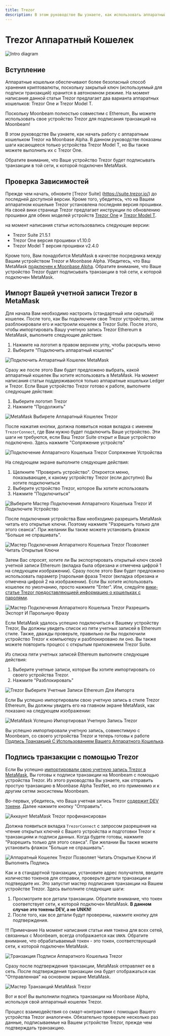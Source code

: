 ```yaml
---
title: Trezor
description: В этом руководстве Вы узнаете, как использовать аппаратный кошелек Trezor для подписи транзакций в Moonbeam, используя его функции совместимости с Ethereum.
---
```


# Trezor Аппаратный Кошелек

![Intro diagram](/images/trezor/trezor-banner.png)

## Вступление

Аппаратные кошельки обеспечивают более безопасный способ хранения криптовалюты, поскольку закрытый ключ (используемый для подписи транзакций) хранится в автономном режиме. На момент написания данной статьи Trezor предлагает два варианта аппаратных кошельков: Trezor One и Trezor Model T.

Поскольку Moonbeam полностью совместим с Ethereum, Вы можете использовать свое устройство Trezor для подписания транзакций на Moonbeam!

В этом руководстве Вы узнаете, как начать работу с аппаратным кошельком Trezor на Moonbase Alpha. В данном руководстве показаны шаги касающееся только устройства Trezor Model T, но Вы также можете выполнить их с Trezor One.

Обратите внимание, что Ваше устройство Trezor будет подписывать транзакции в той сети, к которой подключен MetaMask.

## Проверка Зависимостей

Прежде чем начать, обновите [Trezor Suite] (https://suite.trezor.io/) до последней доступной версии. Кроме того, убедитесь, что на Вашем аппаратном кошельке Trezor установлена последняя версия прошивки. На своей вики странице Trezor предлагает инструкции по обновлению прошивки для обеих моделей устройств [Trezor One](https://wiki.trezor.io/User_manual:Updating_the_Trezor_device_firmware__T1) и [Trezor Model T](https://wiki.trezor.io/User_manual:Updating_the_Trezor_device_firmware).

на момент написания статьи использовались следующие версии:

 - Trezor Suite 21.5.1
 - Trezor One версия прошивки v1.10.0
 - Trezor Model T версия прошивки v2.4.0

Кроме того, Вам понадобится MetaMask в качестве посредника между Вашим устройством Trezor и Moonbase Alpha. Убедитесь, что Ваш MetaMask [подключен к Moonbase Alpha](/integrations/wallets/metamask/). Обратите внимание, что Ваше устройство Trezor будет подписывать транзакции в той сети, к которой подключен MetaMask.

## Импорт Вашей учетной записи Trezor в MetaMask

Для начала Вам необходимо настроить (стандартный или скрытый) кошелек. После того, как Вы подключили свое Trezor устройство, затем разблокировали его и настроили кошелек в Trezor Suite. После этого, чтобы импортировать Вашу учетную запись Trezor Ethereum в MetaMask, выполните следующие действия:

 1. Нажмите на логотип в правом верхнем углу, чтобы раскрыть меню
 2. Выберите "Подключить аппаратный кошелек"

![Подключить Аппаратный Кошелек MetaMask](/images/ledger/ledger-images1.png)

Сразу же после этого Вам будет предложено выбрать, какой аппаратный кошелек Вы хотите использовать в MetaMask. На момент написания статьи поддерживаются только аппаратные кошельки Ledger и Trezor. Если Ваше устройство Trezor готово к работе, выполните следующие действия:

 1. Выберите логотип Trezor
 2. Нажмите "Продолжить"

![MetaMask Выбирете Аппаратный Кошелек Trezor](/images/trezor/trezor-images2.png)

После нажатия кнопки, должна появиться новая вкладка с именем `TrezorConnect`, где Вам нужно будет подключить Ваше устройство. Эти шаги не требуются, если Ваш Trezor Suite открыт и Ваше устройство подключено. Здесь нажмите "Сопряжение устройств"

![Подключение Аппаратного Кошелька Trezor Сопряжение Устройства](/images/trezor/trezor-images3.png)

На следующем экране выполните следующие действия:

 1. Щелкните "Проверить устройство". Откроется меню, показывающее, к какому устройству Trezor (если доступно) Вы хотите подключиться
 2. Выберите устройство Trezor, которое Вы хотите использовать
 3. Нажмите "Подключиться"

![Выберите Мастер Подключения Аппаратного Кошелька Trezor И Подключите Устройство](/images/trezor/trezor-images4.png)

После подключения устройства Вам необходимо разрешить MetaMask читать его открытые ключи. Поэтому нажмите "Разрешить только для этого сеанса". При желании Вы также можете установить флажок "Больше не спрашивать".

![Мастер Подключения Аппаратного Кошелька Trezor Позволяет Читать Открытые Ключи](/images/trezor/trezor-images5.png)

Затем Вас спросят, хотите ли Вы экспортировать открытый ключ своей учетной записи Ethereum (вкладка была обрезана и отмечена цифрой 1 на следующем изображении). Сразу после этого Вам будет предложено использовать параметр [парольная фраза Trezor (вкладка обрезана и отмечена цифрой 2 на изображении). Если Вы хотите использовать кошелек по умолчанию, просто нажмите "Enter". Или, следуйте [вики-статье Trezor предоставляющией информацию о кошельках с паролями](https://wiki.trezor.io/Passphrase).

![Мастер Подключения Аппаратного Кошелька Trezor Разрешить Экспорт И Парольную Фразу](/images/trezor/trezor-images6.png)

Если MetaMask удалось успешно подключиться к Вашему устройству Trezor, Вы должны увидеть список из пяти учетных записей в Ethereum стиле. Также, дважды проверьте, правильно ли Вы подключили устройство Trezor к компьютеру и разблокировано ли оно. Вы также можете повторить процесс с открытым приложением Trezor Suite.

Из списка пяти учетных записей Ethereum выполните следующие действия:

 1. Выберите учетные записи, которые Вы хотите импортировать со своего устройства Trezor.
 2. Нажмите "Разблокировать"

![Trezor Выберите Учетные Записи Ethereum Для Импорта](/images/trezor/trezor-images7.png)

Если Вы успешно импортировали свою учетную запись в стиле Trezor Ethereum, Вы должны увидеть его на главном экране MetaMask, как показано на следующем изображении:

![MetaMask Успешно Импортировал Учетную Запись Trezor](/images/trezor/trezor-images8.png)

Вы успешно импортировали учетную запись, совместимую с Moonbeam, со своего устройства Trezor и теперь готовы к работе [Подпись Транзакций С Использованием Вашего Аппаратного Кошелька](#signing-a-transaction-using-your-trezor).

## Подпись транзакции с помощью Trezor

Если Вы успешно [импортировали свою учетную запись Trezor в MetaMask](#importing-your-trezor-account-to-metamask), Вы готовы к подписи транзакции на Moonbeam с помощью устройства Trezor. Из этого руководства Вы узнаете, как отправить простую транзакцию в Moonbase Alpha TestNet, но это применимо и к другим сетям экосистемы Moonbeam.

Во-первых, убедитесь, что Ваша учетная запись Trezor [содержит DEV токени](/getting-started/moonbase/faucet/). Далее нажмите кнопку "Отправить".

![Аккаунт MetaMask Trezor профинансирован](/images/trezor/trezor-images9.png)

Должна появиться вкладка `TrezorConnect` с запросом разрешения на чтение открытых ключей с Вашего устройства и подготовки Trezor к транзакциям и подписи данных. Когда будете готовы, нажмите "Разрешить только для этого сеанса". При желании Вы также можете установить флажок "Больше не спрашивать".

![Аппаратный Кошелек Trezor Позволяет Читать Открытые Ключи И Выполнять Подпись](/images/trezor/trezor-images10.png)

Как и в стандартной транзакции, установите адрес получателя, введите количество токенов для отправки, проверьте детали транзакции и подтвердите их. Это запустит мастер подписания транзакции на Вашем устройстве Trezor. Здесь выполните следующие шаги:

 1. Просмотрите все детали транзакции. Обратите внимание, что токен соответствует сети, к которой подключен MetaMask. **В данном случае это токены DEV, а не UNKN!**
 2. После того, как все детали будут проверены, нажмите кнопку для подтверждения.

!!! Примечание
    На момент написания статьи имя токена для всех сетей, связанных с Moonbeam, всегда отображается как `UNKN`. Обратите внимание, что обрабатываемый токен - это токен, соответствующий сети, к которой подключен MetaMask.

![Транзакция Подписи Аппаратного Кошелька Trezor](/images/trezor/trezor-images11.png)

Сразу после подтверждения транзакции, MetaMask отправляет ее в сеть. После подтверждения транзакции она будет отображаться как "Отправленная" на основном экране MetaMask.

![Мастер Транзакций MetaMask Trezor](/images/trezor/trezor-images12.png)

Вот и все! Вы выполнили подпись транзакции на Moonbase Alpha, используя свой аппаратный кошелек Trezor.

Процесс взаимодействия со смарт-контрактами с помощью Вашего устройства Trezor аналогичен. Обязательно проверьте несколько раз данные, подписываемые на Вашем устройстве Trezor, прежде чем подтверждать транзакцию.

